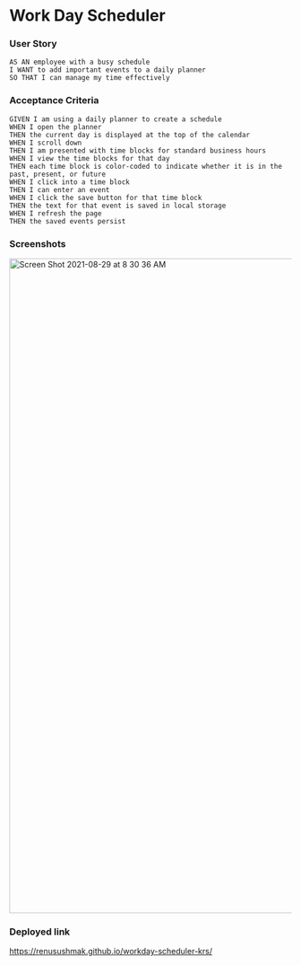 
# Work Day Scheduler
### User Story
```
AS AN employee with a busy schedule
I WANT to add important events to a daily planner
SO THAT I can manage my time effectively
```
### Acceptance Criteria
```
GIVEN I am using a daily planner to create a schedule
WHEN I open the planner
THEN the current day is displayed at the top of the calendar
WHEN I scroll down
THEN I am presented with time blocks for standard business hours
WHEN I view the time blocks for that day
THEN each time block is color-coded to indicate whether it is in the past, present, or future
WHEN I click into a time block
THEN I can enter an event
WHEN I click the save button for that time block
THEN the text for that event is saved in local storage
WHEN I refresh the page
THEN the saved events persist
```

### Screenshots

<img width="1167" alt="Screen Shot 2021-08-29 at 8 30 36 AM" src="https://user-images.githubusercontent.com/44761233/131256114-0170a30f-8282-424f-bac6-f048c68c7cac.png">

### Deployed link
https://renusushmak.github.io/workday-scheduler-krs/
